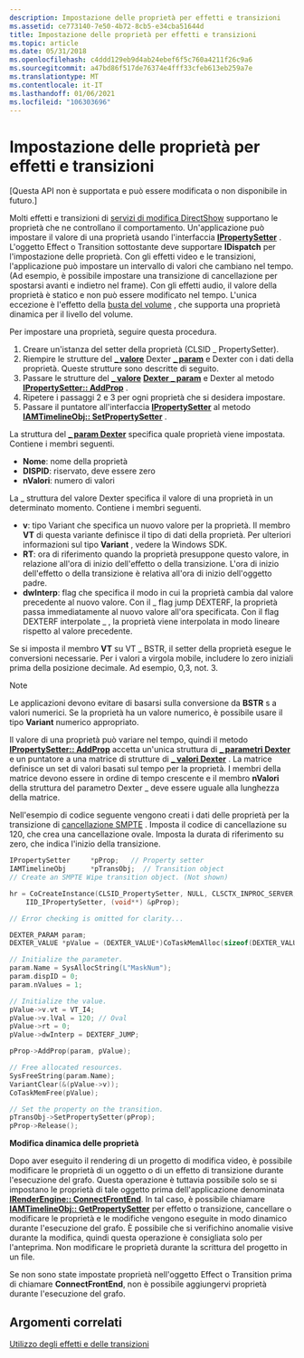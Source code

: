 ```yaml
---
description: Impostazione delle proprietà per effetti e transizioni
ms.assetid: ce773140-7e50-4b72-8cb5-e34cba51644d
title: Impostazione delle proprietà per effetti e transizioni
ms.topic: article
ms.date: 05/31/2018
ms.openlocfilehash: c4ddd129eb9d4ab24ebef6f5c760a4211f26c9a6
ms.sourcegitcommit: a47bd86f517de76374e4fff33cfeb613eb259a7e
ms.translationtype: MT
ms.contentlocale: it-IT
ms.lasthandoff: 01/06/2021
ms.locfileid: "106303696"
---
```

# <a name="setting-properties-on-effects-and-transitions"></a>Impostazione delle proprietà per effetti e transizioni

\[Questa API non è supportata e può essere modificata o non disponibile in futuro.\]

Molti effetti e transizioni di [servizi di modifica DirectShow](directshow-editing-services.md) supportano le proprietà che ne controllano il comportamento. Un'applicazione può impostare il valore di una proprietà usando l'interfaccia [**IPropertySetter**](ipropertysetter.md) . L'oggetto Effect o Transition sottostante deve supportare **IDispatch** per l'impostazione delle proprietà. Con gli effetti video e le transizioni, l'applicazione può impostare un intervallo di valori che cambiano nel tempo. (Ad esempio, è possibile impostare una transizione di cancellazione per spostarsi avanti e indietro nel frame). Con gli effetti audio, il valore della proprietà è statico e non può essere modificato nel tempo. L'unica eccezione è l'effetto della [busta del volume](volume-envelope-effect.md) , che supporta una proprietà dinamica per il livello del volume.

Per impostare una proprietà, seguire questa procedura.

1.  Creare un'istanza del setter della proprietà (CLSID \_ PropertySetter).
2.  Riempire le strutture del [**\_ valore**](dexter-value.md) Dexter [**\_ param**](dexter-param.md) e Dexter con i dati della proprietà. Queste strutture sono descritte di seguito.
3.  Passare le strutture del [**\_ valore**](dexter-value.md) [**Dexter \_ param**](dexter-param.md) e Dexter al metodo [**IPropertySetter:: AddProp**](ipropertysetter-addprop.md) .
4.  Ripetere i passaggi 2 e 3 per ogni proprietà che si desidera impostare.
5.  Passare il puntatore all'interfaccia [**IPropertySetter**](ipropertysetter.md) al metodo [**IAMTimelineObj:: SetPropertySetter**](iamtimelineobj-setpropertysetter.md) .

La struttura del [**\_ param Dexter**](dexter-param.md) specifica quale proprietà viene impostata. Contiene i membri seguenti.

-   **Nome**: nome della proprietà
-   **DISPID**: riservato, deve essere zero
-   **nValori**: numero di valori

La \_ struttura del valore Dexter specifica il valore di una proprietà in un determinato momento. Contiene i membri seguenti.

-   **v**: tipo Variant che specifica un nuovo valore per la proprietà. Il membro **VT** di questa variante definisce il tipo di dati della proprietà. Per ulteriori informazioni sul tipo **Variant** , vedere la Windows SDK.
-   **RT**: ora di riferimento quando la proprietà presuppone questo valore, in relazione all'ora di inizio dell'effetto o della transizione. L'ora di inizio dell'effetto o della transizione è relativa all'ora di inizio dell'oggetto padre.
-   **dwInterp**: flag che specifica il modo in cui la proprietà cambia dal valore precedente al nuovo valore. Con il \_ flag jump DEXTERF, la proprietà passa immediatamente al nuovo valore all'ora specificata. Con il flag DEXTERF interpolate \_ , la proprietà viene interpolata in modo lineare rispetto al valore precedente.

Se si imposta il membro **VT** su VT \_ BSTR, il setter della proprietà esegue le conversioni necessarie. Per i valori a virgola mobile, includere lo zero iniziali prima della posizione decimale. Ad esempio, 0,3, not. 3.

> [!Note]  
> Le applicazioni devono evitare di basarsi sulla conversione da **BSTR** s a valori numerici. Se la proprietà ha un valore numerico, è possibile usare il tipo **Variant** numerico appropriato.

 

Il valore di una proprietà può variare nel tempo, quindi il metodo [**IPropertySetter:: AddProp**](ipropertysetter-addprop.md) accetta un'unica struttura di [**\_ parametri Dexter**](dexter-param.md) e un puntatore a una matrice di strutture di [**\_ valori Dexter**](dexter-value.md) . La matrice definisce un set di valori basati sul tempo per la proprietà. I membri della matrice devono essere in ordine di tempo crescente e il membro **nValori** della struttura del parametro Dexter \_ deve essere uguale alla lunghezza della matrice.

Nell'esempio di codice seguente vengono creati i dati delle proprietà per la transizione di [cancellazione SMPTE](smpte-wipe-transition.md) . Imposta il codice di cancellazione su 120, che crea una cancellazione ovale. Imposta la durata di riferimento su zero, che indica l'inizio della transizione.


```C++
IPropertySetter     *pProp;   // Property setter
IAMTimelineObj      *pTransObj;  // Transition object
// Create an SMPTE Wipe transition object. (Not shown)

hr = CoCreateInstance(CLSID_PropertySetter, NULL, CLSCTX_INPROC_SERVER,
    IID_IPropertySetter, (void**) &pProp);

// Error checking is omitted for clarity...

DEXTER_PARAM param;
DEXTER_VALUE *pValue = (DEXTER_VALUE*)CoTaskMemAlloc(sizeof(DEXTER_VALUE));

// Initialize the parameter. 
param.Name = SysAllocString(L"MaskNum");
param.dispID = 0;
param.nValues = 1;

// Initialize the value.
pValue->v.vt = VT_I4;
pValue->v.lVal = 120; // Oval
pValue->rt = 0;
pValue->dwInterp = DEXTERF_JUMP;

pProp->AddProp(param, pValue);

// Free allocated resources.
SysFreeString(param.Name);
VariantClear(&(pValue->v));
CoTaskMemFree(pValue);

// Set the property on the transition.
pTransObj->SetPropertySetter(pProp);
pProp->Release();
```



**Modifica dinamica delle proprietà**

Dopo aver eseguito il rendering di un progetto di modifica video, è possibile modificare le proprietà di un oggetto o di un effetto di transizione durante l'esecuzione del grafo. Questa operazione è tuttavia possibile solo se si impostano le proprietà di tale oggetto prima dell'applicazione denominata [**IRenderEngine:: ConnectFrontEnd**](irenderengine-connectfrontend.md). In tal caso, è possibile chiamare [**IAMTimelineObj:: GetPropertySetter**](iamtimelineobj-getpropertysetter.md) per effetto o transizione, cancellare o modificare le proprietà e le modifiche vengono eseguite in modo dinamico durante l'esecuzione del grafo. È possibile che si verifichino anomalie visive durante la modifica, quindi questa operazione è consigliata solo per l'anteprima. Non modificare le proprietà durante la scrittura del progetto in un file.

Se non sono state impostate proprietà nell'oggetto Effect o Transition prima di chiamare **ConnectFrontEnd**, non è possibile aggiungervi proprietà durante l'esecuzione del grafo.

## <a name="related-topics"></a>Argomenti correlati

<dl> <dt>

[Utilizzo degli effetti e delle transizioni](working-with-effects-and-transitions.md)
</dt> </dl>

 

 



